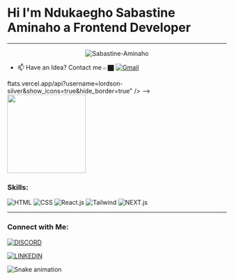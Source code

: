 # Hi I'm Ndukaegho Sabastine Aminaho a Frontend Developer

<!-- <img src="https://github.com/lordson-silver/assets/blob/main/profile-asset-gif.gif" /> -->

---

<p align="center"> <img src="https://komarev.com/ghpvc/?username=Sabastine-Aminaho&label=Profile%20views&color=0e75b6&style=flat" alt="Sabastine-Aminaho" /> </p>

- 📫 Have an Idea? Contact me 👉🏿 [![Gmail](https://img.shields.io/badge/Gmail-EA4335?style=for-the-badge&logo=gmail&logoColor=FFFFFF)](mailto:ndukaeghoaminaho@gmail.com)

<!-- stats section -->
ftats.vercel.app/api?username=lordson-silver&show_icons=true&hide_border=true" /> -->
<img height="180em" src="https://github-readme-stats.vercel.app/api/top-langs/?username=lordson-silver&show_icons=true&hide_border=true&layout=compact&langs_count=8"/>

<!-- skills section -->
### Skills:

![HTML](https://img.shields.io/badge/HTML-D3D3D3?style=flat-square&logo=html5&logoColor=E34F26)
![CSS](https://img.shields.io/badge/CSS-D3D3D3?style=flat-square&logo=css3&logoColor=1572B6)
![React.js](https://img.shields.io/badge/React-D3D3D3?style=flat-square&logo=react&logoColor=61DAFB)
![Tailwind](https://img.shields.io/badge/Tailwind-D3D3D3?style=flat-square&logo=tailwindcss&logoColor=06B6D4)
![NEXT.js](https://img.shields.io/badge/Next.js-D3D3D3?style=flat-square&logo=next.js&logoColor=000000)
<!-- ![SOLIDITY](https://img.shields.io/badge/Solidity-D3D3D3?style=flat-square&logo=solidity&logoColor=363636) -->
<!-- ![RUST](https://img.shields.io/badge/Rust-D3D3D3?style=flat-square&logo=rust&logoColor=000000) -->
<!-- ![NEST.js](https://img.shields.io/badge/Nest.js-D3D3D3?style=flat-square&logo=nestJs&logoColor=E0234E) -->
<!-- ![ETHEREUM](https://img.shields.io/badge/Ethereum-D3D3D3?style=flat-square&logo=ethereum&logoColor=3C3C3D) -->
<!-- ![NEOVIM](https://img.shields.io/badge/Neovim-D3D3D3?style=flat-square&logo=neovim&logoColor=57A143) -->
<!-- ![GO](https://img.shields.io/badge/Go-D3D3D3?style=flat-square&logo=go&logoColor=00ADD8) -->
<!-- ![LUA](https://img.shields.io/badge/Lua-D3D3D3?style=flat-square&logo=lua&logoColor=2C2D72) -->
<!-- ![Django](https://img.shields.io/badge/Django-D3D3D3?style=flat-square&logo=django&logoColor=092E20) -->

----

### Connect with Me:
[![DISCORD](https://img.shields.io/badge/-Discord-FF4500?style=social&logo=discord)](https://)
<!-- [![MEDIUM](https://img.shields.io/badge/-Medium-orange?style=social&logo=medium)](https://simon-ximon.medium.com/) -->
<!-- https://medium.com/@lordsonochuko8 -->
<!-- [![LICHESS](https://img.shields.io/badge/-Lichess-orange?style=social&logo=lichess)](https://lichess.org/@/Simon_ximon) -->
[![LINKEDIN](https://img.shields.io/badge/-LinkedIn-orange?style=social&logo=linkedin)](https:///)

![Snake animation](https://github.com/lordson-silver/lordson-silver/blob/main/snake.svg)
